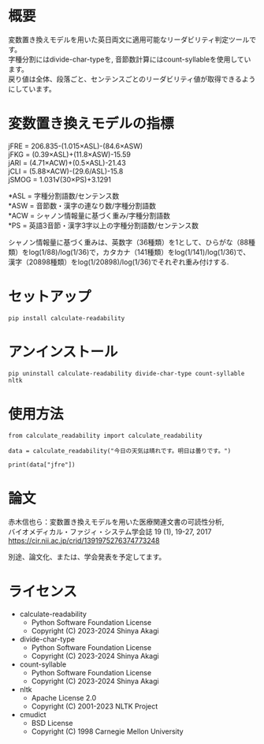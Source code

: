 # 概要

変数置き換えモデルを用いた英日両文に適用可能なリーダビリティ判定ツールです。  
字種分割にはdivide-char-typeを, 音節数計算にはcount-syllableを使用しています。  
戻り値は全体、段落ごと、センテンスごとのリーダビリティ値が取得できるようにしています。  


# 変数置き換えモデルの指標

jFRE = 206.835-(1.015×ASL)-(84.6×ASW)  
jFKG = (0.39×ASL)+(11.8×ASW)-15.59  
jARI = (4.71×ACW)+(0.5×ASL)-21.43  
jCLI = (5.88×ACW)-(29.6/ASL)-15.8  
jSMOG = 1.031√(30×PS)+3.1291  

*ASL = 字種分割語数/センテンス数  
*ASW = 音節数・漢字の連なり数/字種分割語数  
*ACW = シャノン情報量に基づく重み/字種分割語数  
*PS = 英語3音節・漢字3字以上の字種分割語数/センテンス数  
  
シャノン情報量に基づく重みは、英数字（36種類）を1として、ひらがな（88種類）をlog(1/88)/log(1/36)で，カタカナ（141種類）をlog(1/141)/log(1/36)で、漢字（20898種類）をlog(1/20898)/log(1/36)でそれぞれ重み付けする.  
  
# セットアップ
```
pip install calculate-readability
```

# アンインストール
```
pip uninstall calculate-readability divide-char-type count-syllable nltk
```

# 使用方法
```
from calculate_readability import calculate_readability

data = calculate_readability("今日の天気は晴れです。明日は曇りです。")

print(data["jfre"])
```

 
# 論文

赤木信也ら：変数置き換えモデルを用いた医療関連文書の可読性分析,  
バイオメディカル・ファジィ・システム学会誌 19 (1), 19-27, 2017  
https://cir.nii.ac.jp/crid/1391975276374773248  

別途、論文化、または、学会発表を予定してます。  


# ライセンス
- calculate-readability
	- Python Software Foundation License
	- Copyright (C) 2023-2024 Shinya Akagi
- divide-char-type
	- Python Software Foundation License
	- Copyright (C) 2023-2024 Shinya Akagi
- count-syllable
	- Python Software Foundation License
	- Copyright (C) 2023-2024 Shinya Akagi
- nltk
	- Apache License 2.0
	- Copyright (C) 2001-2023 NLTK Project
- cmudict
	- BSD License
	- Copyright (C) 1998 Carnegie Mellon University
  
